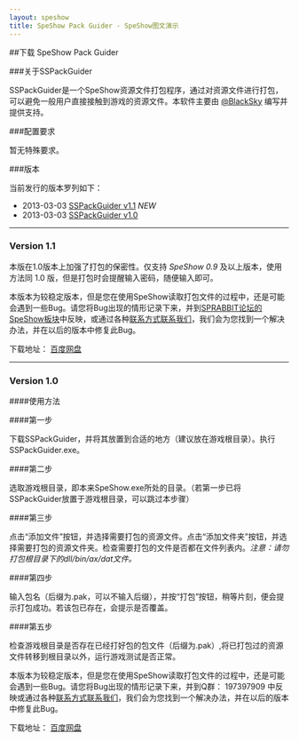 ```yaml
---
layout: speshow
title: SpeShow Pack Guider - SpeShow图文演示
---
```


##下载 SpeShow Pack Guider

###关于SSPackGuider

SSPackGuider是一个SpeShow资源文件打包程序，通过对资源文件进行打包，可以避免一般用户直接接触到游戏的资源文件。本软件主要由 [@BlackSky](http://weibo.com/u/2171069684) 编写并提供支持。

###配置要求

暂无特殊要求。

###版本

当前发行的版本罗列如下：

 - 2013-03-03 [SSPackGuider v1.1](#sspg_v_1.1) *NEW*
 - 2013-03-03 [SSPackGuider v1.0](#sspg_v_1.0)
 
**********************************************************************

<h3 id="sspg_v_1.1">Version 1.1</h3>

本版在1.0版本上加强了打包的保密性。仅支持 *SpeShow 0.9* 及以上版本，使用方法同 1.0 版，但是打包时会提醒输入密码，随便输入即可。

本版本为较稳定版本，但是您在使用SpeShow读取打包文件的过程中，还是可能会遇到一些Bug。请您将Bug出现的情形记录下来，并到[SPRABBIT论坛的SpeShow板块](http://bbs.sprabbit.com/categories/speshow)中反映，或通过各种[联系方式联系我们](http://blog.sprabbit.com/about/)，我们会为您找到一个解决办法，并在以后的版本中修复此Bug。

下载地址： [百度网盘](http://pan.baidu.com/share/link?shareid=1427297582&uk=872546290)
 

**********************************************************************

<h3 id="sspg_v_1.0">Version 1.0</h3>

####使用方法

####第一步

下载SSPackGuider，并将其放置到合适的地方（建议放在游戏根目录）。执行SSPackGuider.exe。

####第二步

选取游戏根目录，即本来SpeShow.exe所处的目录。（若第一步已将SSPackGuider放置于游戏根目录，可以跳过本步骤）

####第三步

点击“添加文件”按钮，并选择需要打包的资源文件。点击“添加文件夹”按钮，并选择需要打包的资源文件夹。检查需要打包的文件是否都在文件列表内。*注意：请勿打包根目录下的dll/bin/ax/dat文件。*

####第四步

输入包名（后缀为.pak，可以不输入后缀），并按“打包”按钮，稍等片刻，便会提示打包成功。若该包已存在，会提示是否覆盖。

####第五步

检查游戏根目录是否存在已经打好包的包文件（后缀为.pak）,将已打包过的资源文件转移到根目录以外，运行游戏测试是否正常。

本版本为较稳定版本，但是您在使用SpeShow读取打包文件的过程中，还是可能会遇到一些Bug。请您将Bug出现的情形记录下来，并到Q群： 197397909 中反映或通过各种[联系方式联系我们](http://blog.sprabbit.com/about/)，我们会为您找到一个解决办法，并在以后的版本中修复此Bug。

下载地址： [百度网盘](http://pan.baidu.com/share/link?shareid=310976&uk=872546290)
 